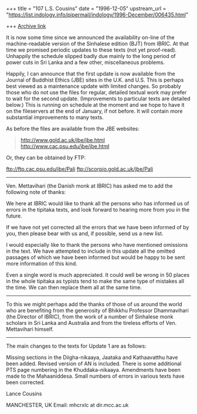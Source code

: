 +++
title = "107 L.S. Cousins"
date = "1996-12-05"
upstream_url = "https://list.indology.info/pipermail/indology/1996-December/006435.html"

+++
[Archive link](https://list.indology.info/pipermail/indology/1996-December/006435.html)

It is now some time since we announced the availability on-line of the
machine-readable version of the Sinhalese edition (BJT) from IBRIC. At that
time we promised periodic updates to these texts (not yet proof-read).
Unhappily the schedule slipped badly due mainly to the long period of power
cuts in Sri Lanka and a few other, miscellaneous problems.

Happily, I can announce that the first update is now available from the
Journal of Buddhist Ethics (JBE) sites in the U.K. and U.S. This is perhaps
best viewed as a maintenance update with limited changes. So probably those
who do not use the files for regular, detailed textual work may prefer to
wait for the second update. (Improvements to particular texts are detailed
below.) This is running on schedule at the moment and we hope to have it on
the fileservers at the end of January, if not before. It will contain more
substantial improvements to many texts.

As before the files are available from the JBE websites:

>http://www.gold.ac.uk/jbe/jbe.html
>http://www.cac.psu.edu/jbe/jbe.html

Or, they can be obtained by FTP:

ftp://ftp.cac.psu.edu/jbe/Pali
ftp://scorpio.gold.ac.uk/jbe/Pali

------------------------

Ven. Mettavihari (the Danish monk at IBRIC) has asked me to add the
following note of thanks:

We here at IBRIC would like to thank all the persons who has informed us of
errors in the tipitaka texts, and look forward to hearing more from you in
the future.

If we have not yet corrected all the errors that we have been informed of
by you,
then please bear with us and, if possible, send us a new list.

I would especially like to thank the persons who have mentioned omissions
in the
text. We have attempted to include in this update all the omitted passages
of which we have been informed but would be happy to be sent more
information of this kind.

Even a single word is much appreciated. It could well be wrong in 50 places
in the whole tipitaka as typists tend to make the same type of mistakes all
the time. We can then replace them all at the same time.

---------------------------

To this we might perhaps add the thanks of those of us around the world who
are benefiting from the generosity  of Bhikkhu Professor Dhammavihari (the
Director of IBRIC), from the work of a number of Sinhalese monk scholars in
Sri Lanka and Australia and from the tireless efforts of Ven. Mettavihari
himself.

-----------------------------

The main changes to the texts for Update 1 are as follows:

Missing sections in the Diigha-nikaaya, Jaataka and Kathaavatthu have been
added. Revised version of AN is included. There is some additional PTS page
numbering in the Khuddaka-nikaaya. Amendments have been made to the
Mahaaniddesa. Small numbers of errors in various texts have been corrected.

Lance Cousins

MANCHESTER, UK
Email: mhcrxlc at dir.mcc.ac.uk






